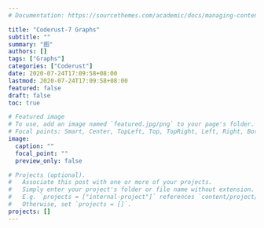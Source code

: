 ```yaml
---
# Documentation: https://sourcethemes.com/academic/docs/managing-content/

title: "Coderust-7 Graphs"
subtitle: ""
summary: "图"
authors: []
tags: ["Graphs"]
categories: ["Coderust"]
date: 2020-07-24T17:09:58+08:00
lastmod: 2020-07-24T17:09:58+08:00
featured: false
draft: false
toc: true

# Featured image
# To use, add an image named `featured.jpg/png` to your page's folder.
# Focal points: Smart, Center, TopLeft, Top, TopRight, Left, Right, BottomLeft, Bottom, BottomRight.
image:
  caption: ""
  focal_point: ""
  preview_only: false

# Projects (optional).
#   Associate this post with one or more of your projects.
#   Simply enter your project's folder or file name without extension.
#   E.g. `projects = ["internal-project"]` references `content/project/deep-learning/index.md`.
#   Otherwise, set `projects = []`.
projects: []
---
```

